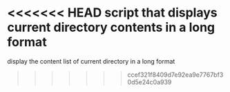 <<<<<<< HEAD
script that displays current directory contents in a long format
=======
display the content list of current directory in a long format
>>>>>>> ccef321f8409d7e92ea9e7767bf30d5e24c0a939
